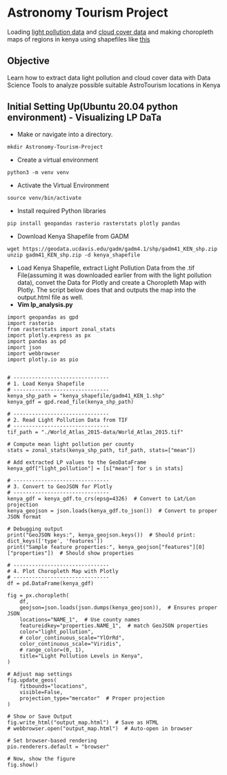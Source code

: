  # Astronomy Tourism Project

Loading [light pollution data](https://dataservices.gfz-potsdam.de/contact/showshort.php?id=escidoc:1541893&contactform) and [cloud cover data](https://www.meteoblue.com/en/weather/historyclimate/climatemodelled/sossusvlei_namibia_3353011) and making choropleth maps of regions in kenya using shapefiles like [this](https://plotly.com/python/choropleth-maps/)

## Objective
Learn how to extract data light pollution and cloud cover data with Data Science Tools to analyze possible suitable AstroTourism locations in Kenya



## Initial Setting Up(Ubuntu 20.04 python environment) - Visualizing LP DaTa
- Make or navigate into a directory.  
```
mkdir Astronomy-Tourism-Project
```
- Create a virtual environment  

```
python3 -m venv venv
```
- Activate the Virtual Environment  
```
source venv/bin/activate
```

- Install required Python libraries
```
pip install geopandas rasterio rasterstats plotly pandas

```
- Download Kenya Shapefile from GADM

```
wget https://geodata.ucdavis.edu/gadm/gadm4.1/shp/gadm41_KEN_shp.zip
unzip gadm41_KEN_shp.zip -d kenya_shapefile

```

- Load Kenya Shapefile, extract Light Pollution Data from the .tif File(assuming it was downloaded earlier from with the light pollution data), convet the Data for Plotly and create a Choropleth Map with Plotly. The script below does that and outputs the map into the output.html file as well.   
- **Vim lp_analysis.py**

```
import geopandas as gpd
import rasterio
from rasterstats import zonal_stats
import plotly.express as px
import pandas as pd
import json
import webbrowser
import plotly.io as pio


# -------------------------------
# 1. Load Kenya Shapefile
# -------------------------------
kenya_shp_path = "kenya_shapefile/gadm41_KEN_1.shp"
kenya_gdf = gpd.read_file(kenya_shp_path)

# -------------------------------
# 2. Read Light Pollution Data from TIF
# -------------------------------
tif_path = "./World_Atlas_2015-data/World_Atlas_2015.tif"

# Compute mean light pollution per county
stats = zonal_stats(kenya_shp_path, tif_path, stats=["mean"])

# Add extracted LP values to the GeoDataFrame
kenya_gdf["light_pollution"] = [s["mean"] for s in stats]

# -------------------------------
# 3. Convert to GeoJSON for Plotly
# -------------------------------
kenya_gdf = kenya_gdf.to_crs(epsg=4326)  # Convert to Lat/Lon projection
kenya_geojson = json.loads(kenya_gdf.to_json())  # Convert to proper JSON format

# Debugging output
print("GeoJSON keys:", kenya_geojson.keys())  # Should print: dict_keys(['type', 'features'])
print("Sample feature properties:", kenya_geojson["features"][0]["properties"])  # Should show properties

# -------------------------------
# 4. Plot Choropleth Map with Plotly
# -------------------------------
df = pd.DataFrame(kenya_gdf)

fig = px.choropleth(
    df,
    geojson=json.loads(json.dumps(kenya_geojson)),  # Ensures proper JSON
    locations="NAME_1",  # Use county names
    featureidkey="properties.NAME_1",  # match GeoJSON properties
    color="light_pollution",
    # color_continuous_scale="YlOrRd",
    color_continuous_scale="Viridis",
    # range_color=(0, 1),
    title="Light Pollution Levels in Kenya",
)

# Adjust map settings
fig.update_geos(
    fitbounds="locations",
    visible=False,
    projection_type="mercator"  # Proper projection
)

# Show or Save Output
fig.write_html("output_map.html")  # Save as HTML
# webbrowser.open("output_map.html")  # Auto-open in browser

# Set browser-based rendering
pio.renderers.default = "browser"

# Now, show the figure
fig.show()

```